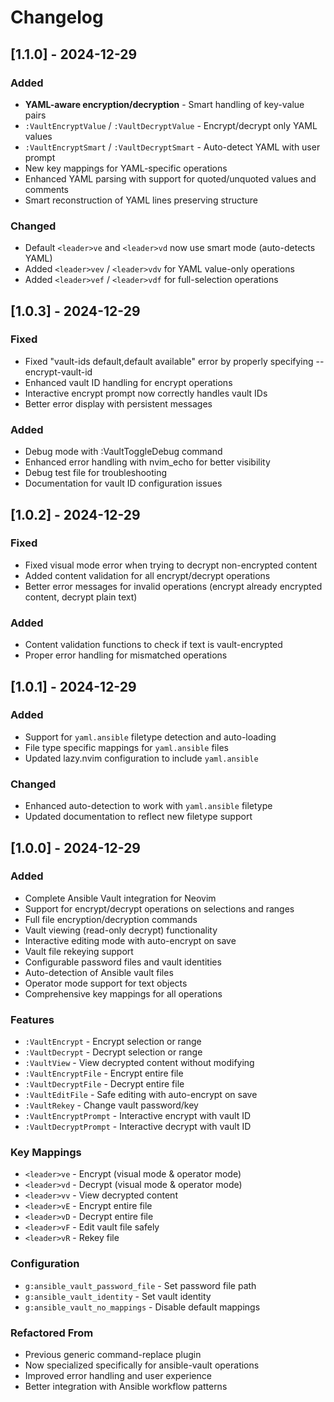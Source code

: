 # Changelog

## [1.1.0] - 2024-12-29

### Added
- **YAML-aware encryption/decryption** - Smart handling of key-value pairs
- `:VaultEncryptValue` / `:VaultDecryptValue` - Encrypt/decrypt only YAML values
- `:VaultEncryptSmart` / `:VaultDecryptSmart` - Auto-detect YAML with user prompt
- New key mappings for YAML-specific operations
- Enhanced YAML parsing with support for quoted/unquoted values and comments
- Smart reconstruction of YAML lines preserving structure

### Changed
- Default `<leader>ve` and `<leader>vd` now use smart mode (auto-detects YAML)
- Added `<leader>vev` / `<leader>vdv` for YAML value-only operations
- Added `<leader>vef` / `<leader>vdf` for full-selection operations

## [1.0.3] - 2024-12-29

### Fixed
- Fixed "vault-ids default,default available" error by properly specifying --encrypt-vault-id
- Enhanced vault ID handling for encrypt operations
- Interactive encrypt prompt now correctly handles vault IDs
- Better error display with persistent messages

### Added
- Debug mode with :VaultToggleDebug command
- Enhanced error handling with nvim_echo for better visibility
- Debug test file for troubleshooting
- Documentation for vault ID configuration issues

## [1.0.2] - 2024-12-29

### Fixed
- Fixed visual mode error when trying to decrypt non-encrypted content
- Added content validation for all encrypt/decrypt operations
- Better error messages for invalid operations (encrypt already encrypted content, decrypt plain text)

### Added
- Content validation functions to check if text is vault-encrypted
- Proper error handling for mismatched operations

## [1.0.1] - 2024-12-29

### Added
- Support for `yaml.ansible` filetype detection and auto-loading
- File type specific mappings for `yaml.ansible` files
- Updated lazy.nvim configuration to include `yaml.ansible`

### Changed
- Enhanced auto-detection to work with `yaml.ansible` filetype
- Updated documentation to reflect new filetype support

## [1.0.0] - 2024-12-29

### Added
- Complete Ansible Vault integration for Neovim
- Support for encrypt/decrypt operations on selections and ranges
- Full file encryption/decryption commands
- Vault viewing (read-only decrypt) functionality
- Interactive editing mode with auto-encrypt on save
- Vault file rekeying support
- Configurable password files and vault identities
- Auto-detection of Ansible vault files
- Operator mode support for text objects
- Comprehensive key mappings for all operations

### Features
- `:VaultEncrypt` - Encrypt selection or range
- `:VaultDecrypt` - Decrypt selection or range
- `:VaultView` - View decrypted content without modifying
- `:VaultEncryptFile` - Encrypt entire file
- `:VaultDecryptFile` - Decrypt entire file
- `:VaultEditFile` - Safe editing with auto-encrypt on save
- `:VaultRekey` - Change vault password/key
- `:VaultEncryptPrompt` - Interactive encrypt with vault ID
- `:VaultDecryptPrompt` - Interactive decrypt with vault ID

### Key Mappings
- `<leader>ve` - Encrypt (visual mode & operator mode)
- `<leader>vd` - Decrypt (visual mode & operator mode)
- `<leader>vv` - View decrypted content
- `<leader>vE` - Encrypt entire file
- `<leader>vD` - Decrypt entire file
- `<leader>vF` - Edit vault file safely
- `<leader>vR` - Rekey file

### Configuration
- `g:ansible_vault_password_file` - Set password file path
- `g:ansible_vault_identity` - Set vault identity
- `g:ansible_vault_no_mappings` - Disable default mappings

### Refactored From
- Previous generic command-replace plugin
- Now specialized specifically for ansible-vault operations
- Improved error handling and user experience
- Better integration with Ansible workflow patterns